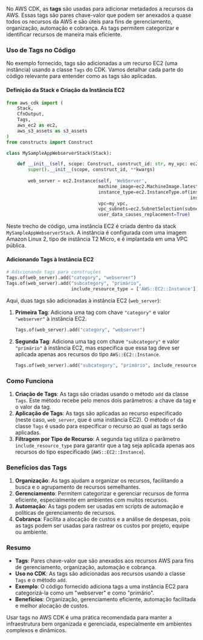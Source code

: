 No AWS CDK, as **tags** são usadas para adicionar metadados a recursos da AWS. Essas tags são pares chave-valor que podem ser anexados a quase todos os recursos da AWS e são úteis para fins de gerenciamento, organização, automação e cobrança. As tags permitem categorizar e identificar recursos de maneira mais eficiente.

### Uso de Tags no Código

No exemplo fornecido, tags são adicionadas a um recurso EC2 (uma instância) usando a classe `Tags` do CDK. Vamos detalhar cada parte do código relevante para entender como as tags são aplicadas.

#### Definição da Stack e Criação da Instância EC2

```python
from aws_cdk import (
    Stack,
    CfnOutput,
    Tags,
    aws_ec2 as ec2,
    aws_s3_assets as s3_assets
)
from constructs import Construct

class MySampleAppWebserverStack(Stack):

    def __init__(self, scope: Construct, construct_id: str, my_vpc: ec2.Vpc, **kwargs) -> None:
        super().__init__(scope, construct_id, **kwargs)
        
        web_server = ec2.Instance(self, 'WebServer',
                                  machine_image=ec2.MachineImage.latest_amazon_linux2(),
                                  instance_type=ec2.InstanceType.of(instance_class=ec2.InstanceClass.T2,
                                                                    instance_size=ec2.InstanceSize.MICRO),
                                  vpc=my_vpc,
                                  vpc_subnets=ec2.SubnetSelection(subnet_type=ec2.SubnetType.PUBLIC),
                                  user_data_causes_replacement=True)
```

Neste trecho de código, uma instância EC2 é criada dentro da stack `MySampleAppWebserverStack`. A instância é configurada com uma imagem Amazon Linux 2, tipo de instância T2 Micro, e é implantada em uma VPC pública.

#### Adicionando Tags à Instância EC2

```python
# Adicionando tags para construções
Tags.of(web_server).add("category", "webserver")
Tags.of(web_server).add("subcategory", "primário",
                        include_resource_type = ['AWS::EC2::Instance'])
```

Aqui, duas tags são adicionadas à instância EC2 (`web_server`):

1. **Primeira Tag**: Adiciona uma tag com chave `"category"` e valor `"webserver"` à instância EC2.
    ```python
    Tags.of(web_server).add("category", "webserver")
    ```

2. **Segunda Tag**: Adiciona uma tag com chave `"subcategory"` e valor `"primário"` à instância EC2, mas especifica que essa tag deve ser aplicada apenas aos recursos do tipo `AWS::EC2::Instance`.
    ```python
    Tags.of(web_server).add("subcategory", "primário", include_resource_type = ['AWS::EC2::Instance'])
    ```

### Como Funciona

1. **Criação de Tags**: As tags são criadas usando o método `add` da classe `Tags`. Este método recebe pelo menos dois parâmetros: a chave da tag e o valor da tag.
2. **Aplicação de Tags**: As tags são aplicadas ao recurso especificado (neste caso, `web_server`, que é uma instância EC2). O método `of` da classe `Tags` é usado para especificar o recurso ao qual as tags serão aplicadas.
3. **Filtragem por Tipo de Recurso**: A segunda tag utiliza o parâmetro `include_resource_type` para garantir que a tag seja aplicada apenas aos recursos do tipo especificado (`AWS::EC2::Instance`).

### Benefícios das Tags

1. **Organização**: As tags ajudam a organizar os recursos, facilitando a busca e o agrupamento de recursos semelhantes.
2. **Gerenciamento**: Permitem categorizar e gerenciar recursos de forma eficiente, especialmente em ambientes com muitos recursos.
3. **Automação**: As tags podem ser usadas em scripts de automação e políticas de gerenciamento de recursos.
4. **Cobrança**: Facilita a alocação de custos e a análise de despesas, pois as tags podem ser usadas para rastrear os custos por projeto, equipe ou ambiente.

### Resumo

- **Tags**: Pares chave-valor que são anexados aos recursos AWS para fins de gerenciamento, organização, automação e cobrança.
- **Uso no CDK**: As tags são adicionadas aos recursos usando a classe `Tags` e o método `add`.
- **Exemplo**: O código fornecido adiciona tags a uma instância EC2 para categorizá-la como um "webserver" e como "primário".
- **Benefícios**: Organização, gerenciamento eficiente, automação facilitada e melhor alocação de custos.

Usar tags no AWS CDK é uma prática recomendada para manter a infraestrutura bem organizada e gerenciada, especialmente em ambientes complexos e dinâmicos.